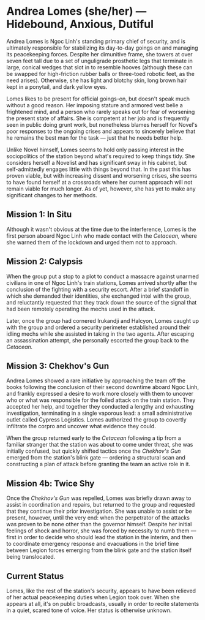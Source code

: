# Andrea Lomes (she/her) — Hidebound, Anxious, Dutiful

Andrea Lomes is Ngoc Linh's standing primary chief of security, and is ultimately responsible for stabilizing its day-to-day goings on and managing its peacekeeping forces. Despite her dimunitive frame, she towers at over seven feet tall due to a set of unguligrade prosthetic legs that terminate in large, conical wedges that slot in to resemble hooves (although these can be swapped for high-friction rubber balls or three-toed robotic feet, as the need arises). Otherwise, she has light and blotchy skin, long brown hair kept in a ponytail, and dark yellow eyes.

Lomes likes to be present for official goings-on, but doesn't speak much without a good reason. Her imposing stature and armored vest belie a frightened mind, and a person who rarely speaks out for fear of worsening the present state of affairs. She is competent at her job and is frequently seen in public doing grunt work, but nonetheless blames herself for Novel's poor responses to the ongoing crises and appears to sincerely believe that he remains the best man for the task — just that he needs better help.

Unlike Novel himself, Lomes seems to hold only passing interest in the sociopolitics of the station beyond what's required to keep things tidy. She considers herself a Novelist and has significant sway in his cabinet, but self-admittedly engages little with things beyond that. In the past this has proven viable, but with increasing dissent and worsening crises, she seems to have found herself at a crossroads where her current approach will not remain viable for much longer. As of yet, however, she has yet to make any significant changes to her methods.

## Mission 1: In Situ

Although it wasn't obvious at the time due to the interference, Lomes is the first person aboard Ngoc Linh who made contact with the *Cetacean,* where she warned them of the lockdown and urged them not to approach.

## Mission 2: Calypsis

When the group put a stop to a plot to conduct a massacre against unarmed civilians in one of Ngoc Linh's train stations, Lomes arrived shortly after the conclusion of the fighting with a security escort. After a brief standoff in which she demanded their identities, she exchanged intel with the group, and reluctantly requested that they track down the source of the signal that had been remotely operating the mechs used in the attack.

Later, once the group had cornered Irukandji and Halcyon, Lomes caught up with the group and ordered a security perimeter established around their idling mechs while she assisted in taking in the two agents. After escaping an assassination attempt, she personally escorted the group back to the *Cetacean.*

## Mission 3: Chekhov's Gun

Andrea Lomes showed a rare initiative by approaching the team off the books following the conclusion of their second downtime aboard Ngoc Linh, and frankly expressed a desire to work more closely with them to uncover who or what was responsible for the foiled attack on the train station. They accepted her help, and together they conducted a lengthy and exhausting investigation, terminating in a single vaporous lead: a small administrative outlet called Cypress Logistics. Lomes authorized the group to covertly infiltrate the corpro and uncover what evidence they could.

When the group returned early to the *Cetacean* following a tip from a familiar stranger that the station was about to come under threat, she was initially confused, but quickly shifted tactics once the *Chekhov's Gun* emerged from the station's blink gate — ordering a structural scan and constructing a plan of attack before granting the team an active role in it.

## Mission 4b: Twice Shy

Once the *Chekhov's Gun* was repelled, Lomes was briefly drawn away to assist in coordination and repairs, but returned to the group and requested that they continue their prior investigation. She was unable to assist or be present, however, until the very end: when the perpetrator of the attacks was proven to be none other than the governor himself. Despite her initial feelings of shock and horror, she was forced by necessity to numb them — first in order to decide who should lead the station in the interim, and then to coordinate emergency response and evacuations in the brief time between Legion forces emerging from the blink gate and the station itself being translocated.

## Current Status

Lomes, like the rest of the station's security, appears to have been relieved of her actual peacekeeping duties when Legion took over. When she appears at all, it's on public broadcasts, usually in order to recite statements in a quiet, scared tone of voice. Her status is otherwise unknown.
